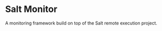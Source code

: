 Salt Monitor
============

A monitoring framework build on top of the Salt remote execution project.